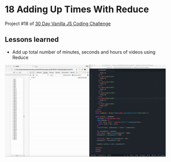 # 18 Adding Up Times With Reduce
Project #18 of [30 Day Vanilla JS Coding Challenge](https://javascript30.com)

## Lessons learned
- Add up total number of minutes, seconds and hours of videos using Reduce

![adding up times with reduce gif](./assets/adding-up-times-with-reduce.gif)
